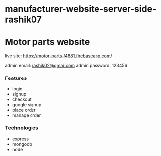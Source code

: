 # manufacturer-website-server-side-rashik07

# Motor parts website

live site: https://motor-parts-f4881.firebaseapp.com/

admin  email: rashik02@gmail.com
admin password: 123456

### Features

- login
- signup
- checkout
- google signup
- place order
- manage order

### Technologies 

- express
- mongodb
- node

